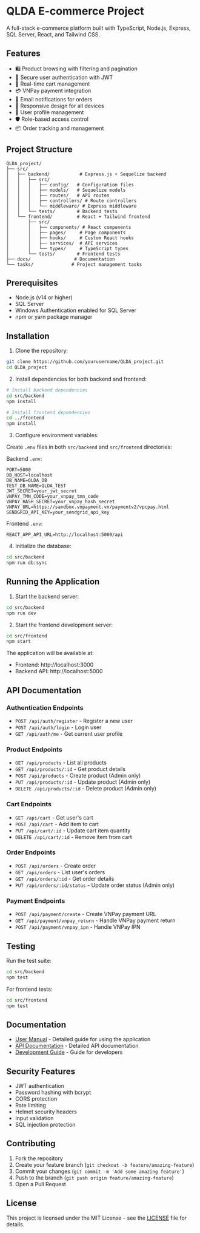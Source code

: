 # QLDA E-commerce Project

A full-stack e-commerce platform built with TypeScript, Node.js, Express, SQL Server, React, and Tailwind CSS.

## Features

- 🛍️ Product browsing with filtering and pagination
- 🔐 Secure user authentication with JWT
- 🛒 Real-time cart management
- 💳 VNPay payment integration
- 📧 Email notifications for orders
- 📱 Responsive design for all devices
- 👤 User profile management
- 🛡️ Role-based access control
- 📦 Order tracking and management

## Project Structure

```
QLDA_project/
├── src/
│   ├── backend/           # Express.js + Sequelize backend
│   │   ├── src/
│   │   │   ├── config/   # Configuration files
│   │   │   ├── models/   # Sequelize models
│   │   │   ├── routes/   # API routes
│   │   │   ├── controllers/ # Route controllers
│   │   │   └── middleware/ # Express middleware
│   │   └── tests/        # Backend tests
│   └── frontend/         # React + Tailwind frontend
│       ├── src/
│       │   ├── components/ # React components
│       │   ├── pages/     # Page components
│       │   ├── hooks/     # Custom React hooks
│       │   ├── services/  # API services
│       │   └── types/     # TypeScript types
│       └── tests/        # Frontend tests
├── docs/                # Documentation
└── tasks/              # Project management tasks
```

## Prerequisites

- Node.js (v14 or higher)
- SQL Server
- Windows Authentication enabled for SQL Server
- npm or yarn package manager

## Installation

1. Clone the repository:
```bash
git clone https://github.com/yourusername/QLDA_project.git
cd QLDA_project
```

2. Install dependencies for both backend and frontend:
```bash
# Install backend dependencies
cd src/backend
npm install

# Install frontend dependencies
cd ../frontend
npm install
```

3. Configure environment variables:

Create `.env` files in both `src/backend` and `src/frontend` directories:

Backend `.env`:
```env
PORT=5000
DB_HOST=localhost
DB_NAME=QLDA_DB
TEST_DB_NAME=QLDA_TEST
JWT_SECRET=your_jwt_secret
VNPAY_TMN_CODE=your_vnpay_tmn_code
VNPAY_HASH_SECRET=your_vnpay_hash_secret
VNPAY_URL=https://sandbox.vnpayment.vn/paymentv2/vpcpay.html
SENDGRID_API_KEY=your_sendgrid_api_key
```

Frontend `.env`:
```env
REACT_APP_API_URL=http://localhost:5000/api
```

4. Initialize the database:
```bash
cd src/backend
npm run db:sync
```

## Running the Application

1. Start the backend server:
```bash
cd src/backend
npm run dev
```

2. Start the frontend development server:
```bash
cd src/frontend
npm start
```

The application will be available at:
- Frontend: http://localhost:3000
- Backend API: http://localhost:5000

## API Documentation

### Authentication Endpoints

- `POST /api/auth/register` - Register a new user
- `POST /api/auth/login` - Login user
- `GET /api/auth/me` - Get current user profile

### Product Endpoints

- `GET /api/products` - List all products
- `GET /api/products/:id` - Get product details
- `POST /api/products` - Create product (Admin only)
- `PUT /api/products/:id` - Update product (Admin only)
- `DELETE /api/products/:id` - Delete product (Admin only)

### Cart Endpoints

- `GET /api/cart` - Get user's cart
- `POST /api/cart` - Add item to cart
- `PUT /api/cart/:id` - Update cart item quantity
- `DELETE /api/cart/:id` - Remove item from cart

### Order Endpoints

- `POST /api/orders` - Create order
- `GET /api/orders` - List user's orders
- `GET /api/orders/:id` - Get order details
- `PUT /api/orders/:id/status` - Update order status (Admin only)

### Payment Endpoints

- `POST /api/payment/create` - Create VNPay payment URL
- `GET /api/payment/vnpay_return` - Handle VNPay payment return
- `POST /api/payment/vnpay_ipn` - Handle VNPay IPN

## Testing

Run the test suite:
```bash
cd src/backend
npm test
```

For frontend tests:
```bash
cd src/frontend
npm test
```

## Documentation

- [User Manual](docs/user-manual.md) - Detailed guide for using the application
- [API Documentation](docs/api-docs.md) - Detailed API documentation
- [Development Guide](docs/development.md) - Guide for developers

## Security Features

- JWT authentication
- Password hashing with bcrypt
- CORS protection
- Rate limiting
- Helmet security headers
- Input validation
- SQL injection protection

## Contributing

1. Fork the repository
2. Create your feature branch (`git checkout -b feature/amazing-feature`)
3. Commit your changes (`git commit -m 'Add some amazing feature'`)
4. Push to the branch (`git push origin feature/amazing-feature`)
5. Open a Pull Request

## License

This project is licensed under the MIT License - see the [LICENSE](LICENSE) file for details. 